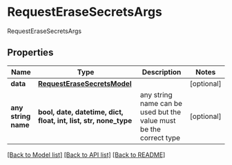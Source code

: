 # RequestEraseSecretsArgs

RequestEraseSecretsArgs

## Properties
Name | Type | Description | Notes
------------ | ------------- | ------------- | -------------
**data** | [**RequestEraseSecretsModel**](RequestEraseSecretsModel.md) |  | [optional] 
**any string name** | **bool, date, datetime, dict, float, int, list, str, none_type** | any string name can be used but the value must be the correct type | [optional]

[[Back to Model list]](../README.md#documentation-for-models) [[Back to API list]](../README.md#documentation-for-api-endpoints) [[Back to README]](../README.md)


